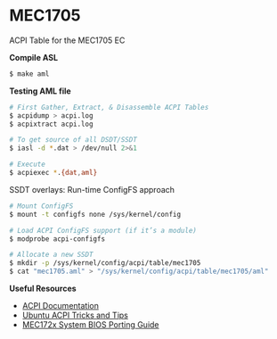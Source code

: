 # MEC1705

ACPI Table for the MEC1705 EC

**Compile ASL**
```sh
$ make aml
```

**Testing AML file**
```sh
# First Gather, Extract, & Disassemble ACPI Tables
$ acpidump > acpi.log
$ acpixtract acpi.log

# To get source of all DSDT/SSDT
$ iasl -d *.dat > /dev/null 2>&1

# Execute
$ acpiexec *.{dat,aml}
```

SSDT overlays: Run-time ConfigFS approach

```sh
# Mount ConfigFS
$ mount -t configfs none /sys/kernel/config

# Load ACPI ConfigFS support (if it’s a module)
$ modprobe acpi-configfs

# Allocate a new SSDT
$ mkdir -p /sys/kernel/config/acpi/table/mec1705
$ cat "mec1705.aml" > "/sys/kernel/config/acpi/table/mec1705/aml"
```

**Useful Resources**
* [ACPI Documentation](https://acpica.org/documentation)
* [Ubuntu ACPI Tricks and Tips](https://wiki.ubuntu.com/Kernel/Reference/ACPITricksAndTips)
* [MEC172x System BIOS Porting Guide](https://ww1.microchip.com/downloads/en/Appnotes/AN3642-Application-Note-DS00003642A.pdf)
